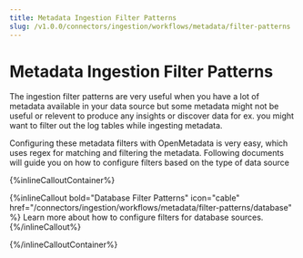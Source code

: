 ```yaml
---
title: Metadata Ingestion Filter Patterns
slug: /v1.0.0/connectors/ingestion/workflows/metadata/filter-patterns
---
```


# Metadata Ingestion Filter Patterns

The ingestion filter patterns are very useful when you have a lot of metadata available in your data source but 
some metadata might not be useful or relevent to produce any insights or discover data for ex. you might want to
filter out the log tables while ingesting metadata.

Configuring these metadata filters with OpenMetadata is very easy, which uses regex for matching and filtering the metadata. 
Following documents will guide you on how to configure filters based on the type of data source

{%inlineCalloutContainer%}

{%inlineCallout
    bold="Database Filter Patterns"
    icon="cable"
    href="/connectors/ingestion/workflows/metadata/filter-patterns/database" %}
Learn more about how to configure filters for database sources.
{%/inlineCallout%}

{%/inlineCalloutContainer%}


